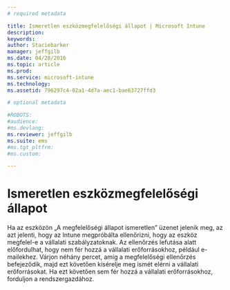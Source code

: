 ```yaml
---
# required metadata

title: Ismeretlen eszközmegfelelőségi állapot | Microsoft Intune
description:
keywords:
author: Staciebarker
manager: jeffgilb
ms.date: 04/28/2016
ms.topic: article
ms.prod:
ms.service: microsoft-intune
ms.technology:
ms.assetid: 796297c4-02a1-4d7a-aec1-bae63727ffd3

# optional metadata

#ROBOTS:
#audience:
#ms.devlang:
ms.reviewer: jeffgilb
ms.suite: ems
#ms.tgt_pltfrm:
#ms.custom:

---
```



# Ismeretlen eszközmegfelelőségi állapot

Ha az eszközön „A megfelelőségi állapot ismeretlen” üzenet jelenik meg, az azt jelenti, hogy az Intune megpróbálta ellenőrizni, hogy az eszköz megfelel-e a vállalati szabályzatoknak. Az ellenőrzés lefutása alatt előfordulhat, hogy nem fér hozzá a vállalati erőforrásokhoz, például e-mailekhez. Várjon néhány percet, amíg a megfelelőségi ellenőrzés befejeződik, majd ezt követően kísérelje meg ismét elérni a vállalati erőforrásokat. Ha ezt követően sem fér hozzá a vállalati erőforrásokhoz, forduljon a rendszergazdához.

<!--HONumber=May16_HO2-->


